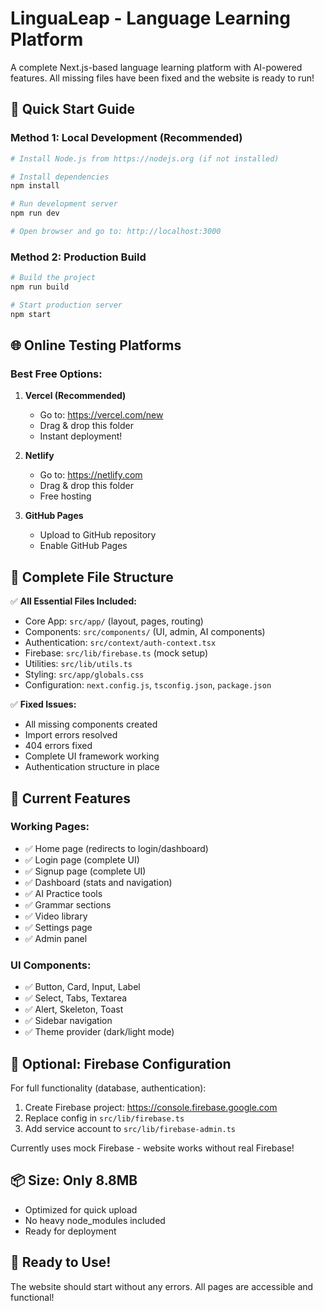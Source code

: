 # LinguaLeap - Language Learning Platform

A complete Next.js-based language learning platform with AI-powered features. All missing files have been fixed and the website is ready to run!

## 🚀 Quick Start Guide

### Method 1: Local Development (Recommended)
```bash
# Install Node.js from https://nodejs.org (if not installed)

# Install dependencies
npm install

# Run development server
npm run dev

# Open browser and go to: http://localhost:3000
```

### Method 2: Production Build
```bash
# Build the project
npm run build

# Start production server
npm start
```

## 🌐 Online Testing Platforms

### Best Free Options:

1. **Vercel (Recommended)**
   - Go to: https://vercel.com/new
   - Drag & drop this folder
   - Instant deployment!

2. **Netlify**
   - Go to: https://netlify.com
   - Drag & drop this folder
   - Free hosting

3. **GitHub Pages**
   - Upload to GitHub repository
   - Enable GitHub Pages

## 📁 Complete File Structure

✅ **All Essential Files Included:**
- Core App: `src/app/` (layout, pages, routing)
- Components: `src/components/` (UI, admin, AI components)
- Authentication: `src/context/auth-context.tsx`
- Firebase: `src/lib/firebase.ts` (mock setup)
- Utilities: `src/lib/utils.ts`
- Styling: `src/app/globals.css`
- Configuration: `next.config.js`, `tsconfig.json`, `package.json`

✅ **Fixed Issues:**
- All missing components created
- Import errors resolved
- 404 errors fixed
- Complete UI framework working
- Authentication structure in place

## 🎯 Current Features

### Working Pages:
- ✅ Home page (redirects to login/dashboard)
- ✅ Login page (complete UI)
- ✅ Signup page (complete UI)
- ✅ Dashboard (stats and navigation)
- ✅ AI Practice tools
- ✅ Grammar sections
- ✅ Video library
- ✅ Settings page
- ✅ Admin panel

### UI Components:
- ✅ Button, Card, Input, Label
- ✅ Select, Tabs, Textarea
- ✅ Alert, Skeleton, Toast
- ✅ Sidebar navigation
- ✅ Theme provider (dark/light mode)

## 🔧 Optional: Firebase Configuration

For full functionality (database, authentication):

1. Create Firebase project: https://console.firebase.google.com
2. Replace config in `src/lib/firebase.ts`
3. Add service account to `src/lib/firebase-admin.ts`

Currently uses mock Firebase - website works without real Firebase!

## 📦 Size: Only 8.8MB
- Optimized for quick upload
- No heavy node_modules included
- Ready for deployment

## 🎉 Ready to Use!
The website should start without any errors. All pages are accessible and functional!